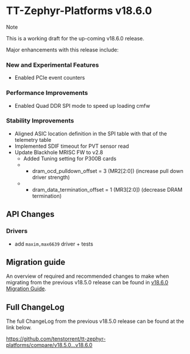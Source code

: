 # TT-Zephyr-Platforms v18.6.0

> [!NOTE]
> This is a working draft for the up-coming v18.6.0 release.

[comment]: <> (We are pleased to announce the release of TT Zephyr Platforms firmware version 18.6.0 🥳🎉.)

Major enhancements with this release include:

[comment]: <> (H3 External Project Collaboration Efforts, if applicable)

### New and Experimental Features

* Enabled PCIe event counters

### Performance Improvements

* Enabled Quad DDR SPI mode to speed up loading cmfw

### Stability Improvements

* Aligned ASIC location definition in the SPI table with that of the telemetry table
* Implemented SDIF timeout for PVT sensor read
* Update Blackhole MRISC FW to v2.8
  * Added Tuning setting for P300B cards
  * * dram_ocd_pulldown_offset = 3 (MR2[2:0]) (increase pull down driver strength)
  * * dram_data_termination_offset = 1 (MR3[2:0]) (decrease DRAM termination)

[comment]: <> (H1 Security vulnerabilities fixed?)

## API Changes

[comment]: <> (H3 Removed APIs, H3 Deprecated APIs, H3 New APIs, if applicable)

[comment]: <> (UL PCIe)
[comment]: <> (UL DDR)
[comment]: <> (UL Ethernet)
[comment]: <> (UL Telemetry)
[comment]: <> (UL Debug / Developer Features)
[comment]: <> (UL Drivers)
[comment]: <> (UL Libraries)

[comment]: <> (H2 New Samples, if applicable)

[comment]: <> (UL PCIe)
[comment]: <> (UL DDR)
[comment]: <> (UL Ethernet)
[comment]: <> (UL Telemetry)
[comment]: <> (UL Debug / Developer Features)

### Drivers

* add `maxim,max6639` driver + tests

[comment]: <> (UL Libraries)

[comment]: <> (H2 Other Notable Changes, if applicable)

[comment]: <> (UL PCIe)
[comment]: <> (UL DDR)
[comment]: <> (UL Ethernet)
[comment]: <> (UL Telemetry)
[comment]: <> (UL Debug / Developer Features)
[comment]: <> (UL Drivers)
[comment]: <> (UL Libraries)

[comment]: <> (H2 New Boards, if applicable)

## Migration guide

An overview of required and recommended changes to make when migrating from the previous v18.5.0 release can be found in [v18.6.0 Migration Guide](https://github.com/tenstorrent/tt-zephyr-platforms/tree/main/doc/release/migration-guide-v18.6.0.md).

## Full ChangeLog

The full ChangeLog from the previous v18.5.0 release can be found at the link below.

https://github.com/tenstorrent/tt-zephyr-platforms/compare/v18.5.0...v18.6.0
